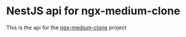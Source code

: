 # NestJS api for ngx-medium-clone

This is the api for the [ngx-medium-clone](https://github.com/Kennix88/ngx-medium-clone) project